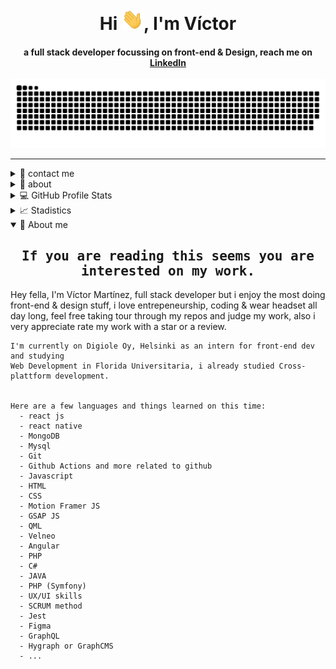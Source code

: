 <div align="center">
<h1 align="center">Hi <img width="35" src="https://github.com/1999AZZAR/1999AZZAR/blob/main/resources/img/waving.gif">, I'm Víctor</h1>
<h4 align="center">a full stack developer focussing on front-end & Design, reach me on <a href="https://www.linkedin.com/in/víctor-martínez-zapata" target="_blank">LinkedIn</a></h4>
</div>

<div align="center">
  <a href="https://github.com/V1CTOR-cloud/V1CTOR-cloud/">
  <img  src="https://github.com/1999AZZAR/1999AZZAR/blob/main/resources/img/grid-snake.svg"
       alt="snake" /></a>
</div>

-----
<details>
  <summary>🎯 contact me</summary>
<div>
  <samp>
    <h2 align="center">you can reach me by:</h2>
    <p align="center">
      <br/>
      <a href="https://www.linkedin.com/in/víctor-martínez-zapata" target="blank"><img align="center"
         src="https://img.shields.io/badge/linkedin-%231DA1F2.svg?style=for-the-badge&logo=linkedin&logoColor=white"
         alt="V1CTOR-cloud" height="30"/></a>
      <a href="https://dribbble.com/V1CTOR-cloud" target="blank"><img align="center"
         src="https://img.shields.io/badge/dribbble-f04c8c?style=for-the-badge&logo=dribbble&logoColor=white"
         alt="V1CTOR-cloud" height="30"/></a>
      <a href="https://www.behance.net/victormartinez86" target="blank"><img align="center"
         src="https://img.shields.io/badge/behance-0057ff.svg?style=for-the-badge&logo=Behance&logoColor=white"
         alt="V1CTOR-cloud" height="30"/></a>
      <a href="mailto:victorbg189@gmail.com" target="blank"><img align="center"
         src="https://img.shields.io/badge/gmail-EA4335.svg?style=for-the-badge&logo=gmail&logoColor=white"
         alt="V1CTOR-cloud" height="30"/></a>
    </p>
  </samp>
</div>
</details>

<details>
  <summary>🧮 about</summary>
<div>
<samp>
<h2 align="center">About this Account</h2>
 <p align="center">
  <a href="https://github.com/V1CTOR-cloud" target="blank"><img align="center" 
     src="https://komarev.com/ghpvc/?username=V1CTOR-cloud&style=for-the-badge&label=PROFILE+VIEWS" height="25"
     alt="views count" /></a>
   <a href="https://github.com/V1CTOR-cloud"><img align="center"
     src="https://forthebadge.com/images/badges/works-on-my-machine.svg" height="25"
     alt="work on my machine" /></a>
  </p>
 </p>
 </samp>
</div>
</details>
  
<details> 
  <summary>💻 GitHub Profile Stats</summary>
  <div>
  <samp>
    <h2 align="center"> Github stats </h2>
      <br/>
    <details open>
  <summary><h3>Languages</h3></summary>
            <p align="center">
        <a href="https://github.com/V1CTOR-cloud">
          <img src="http://github-profile-summary-cards.vercel.app/api/cards/profile-details?username=V1CTOR-cloud&theme=tokyonight"
          alt="V1CTOR-cloud :: overall Top Langs " /></a>
      </p>
        <p align="center">
          <a href="https://github.com/V1CTOR-cloud">
          <img width="45%" src="http://github-profile-summary-cards.vercel.app/api/cards/repos-per-language?username=V1CTOR-cloud&theme=tokyonight"
          alt="V1CTOR-cloud :: Top Langs by repo" />
          <img width="45%" src="http://github-profile-summary-cards.vercel.app/api/cards/most-commit-language?username=V1CTOR-cloud&theme=tokyonight" />
          </a>
        </p>
</details>    
</details>

<details>
  <summary>📈 Stadistics</summary>
  <samp>
  <br/>
  <h2 align="center"> V1CTOR Stadistics </h2>
<a href="https://github.com/V1CTOR-cloud">
          <img width="49.5%" src="http://github-profile-summary-cards.vercel.app/api/cards/stats?username=V1CTOR-cloud&theme=tokyonight" />
          <img width="49.5%" src="http://github-profile-summary-cards.vercel.app/api/cards/productive-time?username=V1CTOR-cloud&theme=tokyonight&utcOffset=8" />
          </a>
<br/>
  </samp>
  </details>
  
<details open>
  <summary>🎨 About me</summary>
<div>
<samp>
<h2 align="center"> If you are reading this seems you are interested on my work.  </h2>
</samp>
</div>
  <p align="left">
    Hey fella, I'm Víctor Martínez, full stack developer but
    i enjoy the most doing front-end & design stuff, i love entrepeneurship,
    coding & wear headset all day long, feel free taking tour through my repos and judge my work,
    also i very appreciate rate my work with a star or a review.
    
    I'm currently on Digiole Oy, Helsinki as an intern for front-end dev and studying
    Web Development in Florida Universitaria, i already studied Cross-plattform development.
    
    
    Here are a few languages and things learned on this time:
      - react js
      - react native
      - MongoDB
      - Mysql
      - Git
      - Github Actions and more related to github
      - Javascript
      - HTML
      - CSS
      - Motion Framer JS
      - GSAP JS
      - QML
      - Velneo
      - Angular
      - PHP
      - C#
      - JAVA
      - PHP (Symfony)
      - UX/UI skills
      - SCRUM method
      - Jest
      - Figma
      - GraphQL
      - Hygraph or GraphCMS
      - ...
  </p>
</details>
<br/>
</details> 
